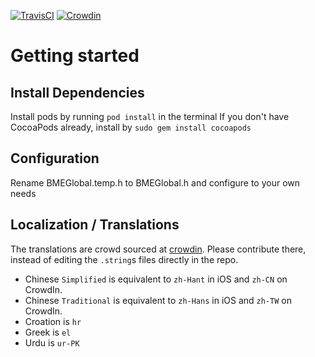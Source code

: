 [![TravisCI](https://travis-ci.org/irodrigo17/bemyeyes-ios.svg?branch=development)](https://travis-ci.org/irodrigo17/bemyeyes-ios) [![Crowdin](https://d322cqt584bo4o.cloudfront.net/bemyeyes/localized.png)](https://crowdin.com/project/bemyeyes)

# Getting started
## Install Dependencies
Install pods by running `pod install` in the terminal
If you don't have CocoaPods already, install by `sudo gem install cocoapods`

## Configuration
Rename BMEGlobal.temp.h to BMEGlobal.h and configure to your own needs

## Localization / Translations
The translations are crowd sourced at [crowdin](http://crowdin.com/project/bemyeyes). Please contribute there, instead of editing the `.string`s files directly in the repo.

- Chinese `Simplified` is equivalent to `zh-Hant` in iOS and `zh-CN` on CrowdIn.
- Chinese `Traditional` is equivalent to `zh-Hans` in iOS and `zh-TW` on CrowdIn.
- Croation is `hr`
- Greek is `el`
- Urdu is `ur-PK`
